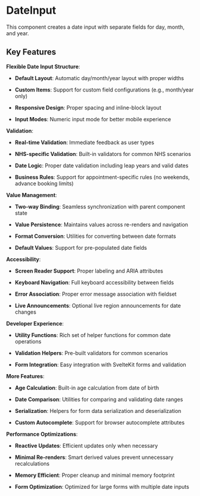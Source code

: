 # DateInput

This component creates a date input with separate fields for day, month, and year.

## Key Features

**Flexible Date Input Structure**:

- **Default Layout**: Automatic day/month/year layout with proper widths

- **Custom Items**: Support for custom field configurations (e.g., month/year only)

- **Responsive Design**: Proper spacing and inline-block layout

- **Input Modes**: Numeric input mode for better mobile experience

**Validation**:

- **Real-time Validation**: Immediate feedback as user types

- **NHS-specific Validation**: Built-in validators for common NHS scenarios

- **Date Logic**: Proper date validation including leap years and valid dates

- **Business Rules**: Support for appointment-specific rules (no weekends, advance booking limits)

**Value Management**:

- **Two-way Binding**: Seamless synchronization with parent component state

- **Value Persistence**: Maintains values across re-renders and navigation

- **Format Conversion**: Utilities for converting between date formats

- **Default Values**: Support for pre-populated date fields

**Accessibility**:

- **Screen Reader Support**: Proper labeling and ARIA attributes

- **Keyboard Navigation**: Full keyboard accessibility between fields

- **Error Association**: Proper error message association with fieldset

- **Live Announcements**: Optional live region announcements for date changes

**Developer Experience**:

- **Utility Functions**: Rich set of helper functions for common date operations

- **Validation Helpers**: Pre-built validators for common scenarios

- **Form Integration**: Easy integration with SvelteKit forms and validation

**More Features**:

- **Age Calculation**: Built-in age calculation from date of birth

- **Date Comparison**: Utilities for comparing and validating date ranges

- **Serialization**: Helpers for form data serialization and deserialization

- **Custom Autocomplete**: Support for browser autocomplete attributes

**Performance Optimizations**:

- **Reactive Updates**: Efficient updates only when necessary

- **Minimal Re-renders**: Smart derived values prevent unnecessary recalculations

- **Memory Efficient**: Proper cleanup and minimal memory footprint

- **Form Optimization**: Optimized for large forms with multiple date inputs
